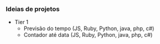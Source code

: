### Ideias de projetos
* Tier 1
  * Previsão do tempo (JS, Ruby, Python, java, php, c#)
  * Contador até data (JS, Ruby, Python, java, php, c#)
